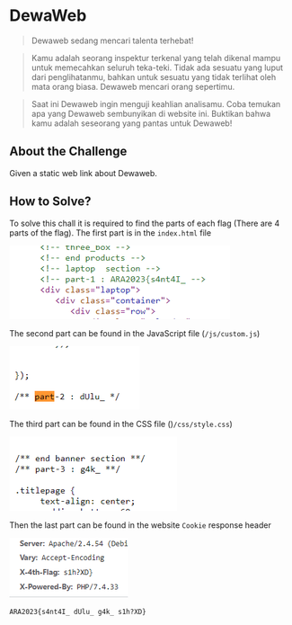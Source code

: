 # DewaWeb
> Dewaweb sedang mencari talenta terhebat!

> Kamu adalah seorang inspektur terkenal yang telah dikenal mampu untuk memecahkan seluruh teka-teki. Tidak ada sesuatu yang luput dari penglihatanmu, bahkan untuk sesuatu yang tidak terlihat oleh mata orang biasa. Dewaweb mencari orang sepertimu.

> Saat ini Dewaweb ingin menguji keahlian analisamu. Coba temukan apa yang Dewaweb sembunyikan di website ini. Buktikan bahwa kamu adalah seseorang yang pantas untuk Dewaweb!

## About the Challenge
Given a static web link about Dewaweb.

## How to Solve?
To solve this chall it is required to find the parts of each flag (There are 4 parts of the flag). The first part is in the `index.html` file

![part-1](images/part-1.png)

The second part can be found in the JavaScript file (`/js/custom.js`)

![part-2](images/part-2.png)

The third part can be found in the CSS file ()`/css/style.css`)

![part-3](images/part-3.png)

Then the last part can be found in the website `Cookie` response header

![part-4](images/part-4.png)

```
ARA2023{s4nt4I_ dUlu_ g4k_ s1h?XD}
```